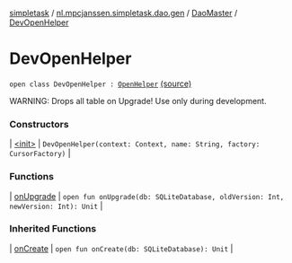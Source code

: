 [simpletask](../../../index.md) / [nl.mpcjanssen.simpletask.dao.gen](../../index.md) / [DaoMaster](../index.md) / [DevOpenHelper](.)

# DevOpenHelper

`open class DevOpenHelper : `[`OpenHelper`](../-open-helper/index.md) [(source)](https://github.com/mpcjanssen/simpletask-android/blob/master/src/main/java/nl/mpcjanssen/simpletask/dao/gen/DaoMaster.java#L47)

WARNING: Drops all table on Upgrade! Use only during development.

### Constructors

| [&lt;init&gt;](-init-.md) | `DevOpenHelper(context: Context, name: String, factory: CursorFactory)` |

### Functions

| [onUpgrade](on-upgrade.md) | `open fun onUpgrade(db: SQLiteDatabase, oldVersion: Int, newVersion: Int): Unit` |

### Inherited Functions

| [onCreate](../-open-helper/on-create.md) | `open fun onCreate(db: SQLiteDatabase): Unit` |


